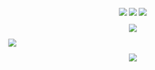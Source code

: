 <!--<img src="https://user-images.githubusercontent.com/74038190/212284136-03988914-d899-44b4-b1d9-4eeccf656e44.gif" width="920">-->
<!--<img src="https://user-images.githubusercontent.com/74038190/235224431-e8c8c12e-6826-47f1-89fb-2ddad83b3abf.gif" width="300">-->
<p align="center">
  <img src="https://img.shields.io/badge/last--update-today-brightgreen" />
  <img src="https://komarev.com/ghpvc/?username=sharkspidy&label=Profile%20views&color=0e75b6&style=bold" />
  <img src="https://img.shields.io/github/followers/sharkspidy?label=Follow&style=social" />
</p>
<p align="center">
<!--   <a href="https://x.com/sharkspidy"><img src="https://img.shields.io/twitter/follow/sharkspidy?style=social" /></a> -->
  <a href="https://sharkspidy.github.io"><img src="https://img.shields.io/badge/Visit-Portfolio-blue?style=social&logo=internet-explorer" /></a>
<!--   <a href="https://linkedin.com/in/sharkspidy/"><img src="https://img.shields.io/badge/LinkedIn-blue?logo=linkedin&logoColor=white" /></a> -->
</p>

<img src="https://github.com/Anmol-Baranwal/Cool-GIFs-For-GitHub/assets/74038190/d48893bd-0757-481c-8d7e-ba3e163feae7" />
<!--[Last Updated](https://img.shields.io/badge/last--update-today-brightgreen)-->
<p align="center">
  <a href="https://github.com/sharkspidy">
    <img src="https://github-readme-stats.vercel.app/api?username=sharkspidy&show_icons=true&theme=tokyonight" />
  </a>
</p>


<!--<p align="left">
  <img src="https://img.shields.io/badge/last--update-today-brightgreen" alt="sharkspidy" />
  <img align="right" src="https://komarev.com/ghpvc/?username=sharkspidy&label=Profile%20views&color=0e75b6&style=bold" alt="sharkspidy" />
</p>-->

<!--<img src="https://github.com/Anmol-Baranwal/Cool-GIFs-For-GitHub/assets/74038190/0c7eb6ed-663b-4ce4-bfbd-18239a38ba1b" width="850">-->
